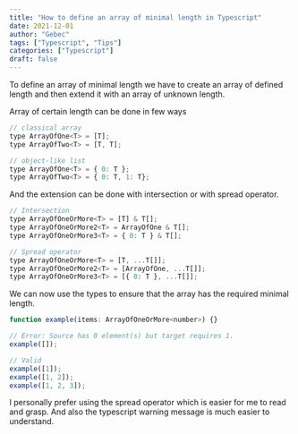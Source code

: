 ```yaml
---
title: "How to define an array of minimal length in Typescript"
date: 2021-12-01
author: "Gebec"
tags: ["Typescript", "Tips"]
categories: ["Typescript"]
draft: false
---
```


To define an array of minimal length we have to create an array of defined length and then extend it with an array of unknown length.


Array of certain length can be done in few ways
```js
// classical array
type ArrayOfOne<T> = [T];
type ArrayOfTwo<T> = [T, T];

// object-like list
type ArrayOfOne<T> = { 0: T };
type ArrayOfTwo<T> = { 0: T, 1: T};
```

And the extension can be done with intersection or with spread operator.
```js
// Intersection
type ArrayOfOneOrMore<T> = [T] & T[];
type ArrayOfOneOrMore2<T> = ArrayOfOne & T[];
type ArrayOfOneOrMore3<T> = { 0: T } & T[];

// Spread operator
type ArrayOfOneOrMore<T> = [T, ...T[]];
type ArrayOfOneOrMore2<T> = [ArrayOfOne, ...T[]];
type ArrayOfOneOrMore3<T> = [{ 0: T }, ...T[]];
```

We can now use the types to ensure that the array has the required minimal length.
```js
function example(items: ArrayOfOneOrMore<number>) {}

// Error: Source has 0 element(s) but target requires 1.
example([]);

// Valid
example([1]);
example([1, 2]);
example([1, 2, 3]);
```

I personally prefer using the spread operator which is easier for me to read and grasp. And also the typescript warning message is much easier to understand.
